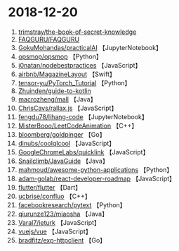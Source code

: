 # 2018-12-20

1. [trimstray/the-book-of-secret-knowledge](https://github.com/trimstray/the-book-of-secret-knowledge) 
2. [FAQGURU/FAQGURU](https://github.com/FAQGURU/FAQGURU) 
3. [GokuMohandas/practicalAI](https://github.com/GokuMohandas/practicalAI) 【JupyterNotebook】
4. [opsmop/opsmop](https://github.com/opsmop/opsmop) 【Python】
5. [i0natan/nodebestpractices](https://github.com/i0natan/nodebestpractices) 【JavaScript】
6. [airbnb/MagazineLayout](https://github.com/airbnb/MagazineLayout) 【Swift】
7. [tensor-yu/PyTorch_Tutorial](https://github.com/tensor-yu/PyTorch_Tutorial) 【Python】
8. [Zhuinden/guide-to-kotlin](https://github.com/Zhuinden/guide-to-kotlin) 
9. [macrozheng/mall](https://github.com/macrozheng/mall) 【Java】
10. [ChrisCavs/rallax.js](https://github.com/ChrisCavs/rallax.js) 【JavaScript】
11. [fengdu78/lihang-code](https://github.com/fengdu78/lihang-code) 【JupyterNotebook】
12. [MisterBooo/LeetCodeAnimation](https://github.com/MisterBooo/LeetCodeAnimation) 【C++】
13. [bloomberg/goldpinger](https://github.com/bloomberg/goldpinger) 【Go】
14. [dinubs/coolqlcool](https://github.com/dinubs/coolqlcool) 【JavaScript】
15. [GoogleChromeLabs/quicklink](https://github.com/GoogleChromeLabs/quicklink) 【JavaScript】
16. [Snailclimb/JavaGuide](https://github.com/Snailclimb/JavaGuide) 【Java】
17. [mahmoud/awesome-python-applications](https://github.com/mahmoud/awesome-python-applications) 【Python】
18. [adam-golab/react-developer-roadmap](https://github.com/adam-golab/react-developer-roadmap) 【JavaScript】
19. [flutter/flutter](https://github.com/flutter/flutter) 【Dart】
20. [ucbrise/confluo](https://github.com/ucbrise/confluo) 【C++】
21. [facebookresearch/pytext](https://github.com/facebookresearch/pytext) 【Python】
22. [qiurunze123/miaosha](https://github.com/qiurunze123/miaosha) 【Java】
23. [Varal7/ieturk](https://github.com/Varal7/ieturk) 【JavaScript】
24. [vuejs/vue](https://github.com/vuejs/vue) 【JavaScript】
25. [bradfitz/exp-httpclient](https://github.com/bradfitz/exp-httpclient) 【Go】
